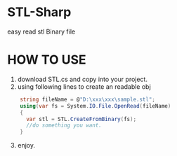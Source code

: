 # STL-Sharp
easy read stl Binary file

# HOW TO USE 

 1. download STL.cs and copy into your project. 
 2. using following lines to create an readable obj

```C#
    string fileName = @"D:\xxx\xxx\sample.stl";
    using(var fs = System.IO.File.OpenRead(fileName)
    {
      var stl = STL.CreateFromBinary(fs);
      //do something you want.
    }
```
 3. enjoy.
